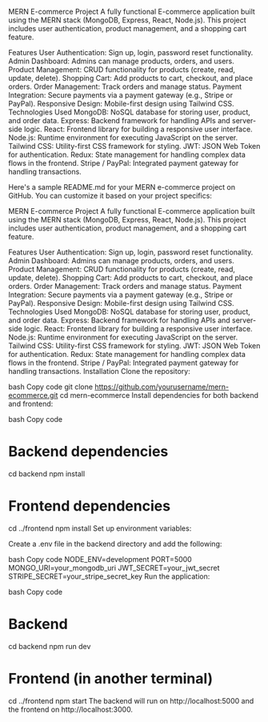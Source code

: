 MERN E-commerce Project
A fully functional E-commerce application built using the MERN stack (MongoDB, Express, React, Node.js). This project includes user authentication, product management, and a shopping cart feature.

Features
User Authentication: Sign up, login, password reset functionality.
Admin Dashboard: Admins can manage products, orders, and users.
Product Management: CRUD functionality for products (create, read, update, delete).
Shopping Cart: Add products to cart, checkout, and place orders.
Order Management: Track orders and manage status.
Payment Integration: Secure payments via a payment gateway (e.g., Stripe or PayPal).
Responsive Design: Mobile-first design using Tailwind CSS.
Technologies Used
MongoDB: NoSQL database for storing user, product, and order data.
Express: Backend framework for handling APIs and server-side logic.
React: Frontend library for building a responsive user interface.
Node.js: Runtime environment for executing JavaScript on the server.
Tailwind CSS: Utility-first CSS framework for styling.
JWT: JSON Web Token for authentication.
Redux: State management for handling complex data flows in the frontend.
Stripe / PayPal: Integrated payment gateway for handling transactions.

Here's a sample README.md for your MERN e-commerce project on GitHub. You can customize it based on your project specifics:

MERN E-commerce Project
A fully functional E-commerce application built using the MERN stack (MongoDB, Express, React, Node.js). This project includes user authentication, product management, and a shopping cart feature.

Features
User Authentication: Sign up, login, password reset functionality.
Admin Dashboard: Admins can manage products, orders, and users.
Product Management: CRUD functionality for products (create, read, update, delete).
Shopping Cart: Add products to cart, checkout, and place orders.
Order Management: Track orders and manage status.
Payment Integration: Secure payments via a payment gateway (e.g., Stripe or PayPal).
Responsive Design: Mobile-first design using Tailwind CSS.
Technologies Used
MongoDB: NoSQL database for storing user, product, and order data.
Express: Backend framework for handling APIs and server-side logic.
React: Frontend library for building a responsive user interface.
Node.js: Runtime environment for executing JavaScript on the server.
Tailwind CSS: Utility-first CSS framework for styling.
JWT: JSON Web Token for authentication.
Redux: State management for handling complex data flows in the frontend.
Stripe / PayPal: Integrated payment gateway for handling transactions.
Installation
Clone the repository:

bash
Copy code
git clone https://github.com/yourusername/mern-ecommerce.git
cd mern-ecommerce
Install dependencies for both backend and frontend:

bash
Copy code
# Backend dependencies
cd backend
npm install

# Frontend dependencies
cd ../frontend
npm install
Set up environment variables:

Create a .env file in the backend directory and add the following:

bash
Copy code
NODE_ENV=development
PORT=5000
MONGO_URI=your_mongodb_uri
JWT_SECRET=your_jwt_secret
STRIPE_SECRET=your_stripe_secret_key
Run the application:

bash
Copy code
# Backend
cd backend
npm run dev

# Frontend (in another terminal)
cd ../frontend
npm start
The backend will run on http://localhost:5000 and the frontend on http://localhost:3000.
